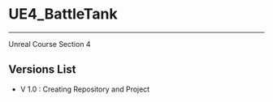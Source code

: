 # UE4_BattleTank
****

Unreal Course Section 4

## Versions List
* V 1.0 : Creating Repository and Project
